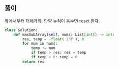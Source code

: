 ## 풀이

앞에서부터 더해가되, 만약 누적이 음수면 reset 한다.

```python
class Solution:
    def maxSubArray(self, nums: List[int]) -> int:
        res, temp = -float('inf'), 0
        for num in nums:
            temp += num
            if temp > res: res = temp
            if temp < 0: temp = 0
        return res
```
